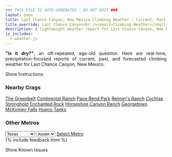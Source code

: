 ```yaml
---
### THIS FILE IS AUTO-GENERATED - DO NOT EDIT ###
layout: page
title: Last Chance Canyon, New Mexico Climbing Weather - Current, Past, and Forecasted Report
title_override: Last Chance Canyon<br /><small>Climbing Weather</small>
description: A lightweight weather report for Last Chance Canyon, New Mexico. Optimized for slow internet connections.
js_includes:
  - weather.js
---
```


<section class="measure center lh-copy f5-ns f6 ph2 mv4" style="text-align: justify;">
<strong>"Is it dry?"</strong>, an oft-repeated, age-old question. Here are real-time,
precipitation-focused reports of current, past, and forecasted climbing weather for Last Chance Canyon, New Mexico.
</section>

<p id="settings-toggle" class="mw5 b center tc hover-light-red black-70 pointer">Show Instructions</p>
<section id="settings" class="overflow-hidden" style="display:none;">
    <div class="mv2 ph2 center">
        <div class="fn f6 tc pv2">
            <p class="measure lh-copy center"><strong>Show/hide hourly forecasts</strong> by clicking the desired day.</p>
            <hr class="mw5 p0 mv2 o-60 b0 bt b--light-red light-red bg-light-red">
            <p class="measure lh-copy center"><strong>Current and Past conditions</strong> are measured by the nearest weather station. <strong>Forecast conditions</strong> are calculated and polled separately.</p>
            <hr class="mw5 p0 mv2 o-60 b0 bt b--light-red light-red bg-light-red">
            <p class="measure lh-copy center"><strong>Having issues?</strong> Try <a id="clear-cache" class="no-underline relative fancy-link light-red hover-light-red" href="#">clearing the local cache</a>.</p>
            <hr class="mw5 p0 mv2 o-60 b0 bt b--light-red light-red bg-light-red">
            <p class="measure lh-copy center">Weather data sourced from <a class="no-underline fancy-link relative light-red" target="_blank" href="https://www.weather.gov/documentation/services-web-api">weather.gov</a>.</p>
        </div>
    </div>
</section>
<section id="weather" data-crag="last-chance-canyon-new-mexico" class="mv4-ns mv3 ph2 center"></section>
<section id="nearby" class="tc lh-copy">
  <h3>Nearby Crags</h3>
<a class="nowrap no-underline fancy-link relative light-red mh3" href="/crags/the-greenbelt-texas-weather.html">The Greenbelt</a>
<a class="nowrap no-underline fancy-link relative light-red mh3" href="/crags/continental-ranch-texas-weather.html">Continental Ranch</a>
<a class="nowrap no-underline fancy-link relative light-red mh3" href="/crags/pace-bend-park-texas-weather.html">Pace Bend Park</a>
<a class="nowrap no-underline fancy-link relative light-red mh3" href="/crags/reimers-ranch-texas-weather.html">Reimer's Ranch</a>
<a class="nowrap no-underline fancy-link relative light-red mh3" href="/crags/cochise-stronghold-arizona-weather.html">Cochise Stronghold</a>
<a class="nowrap no-underline fancy-link relative light-red mh3" href="/crags/enchanted-rock-texas-weather.html">Enchanted Rock</a>
<a class="nowrap no-underline fancy-link relative light-red mh3" href="/crags/horseshoe-canyon-ranch-arkansas-weather.html">Horseshoe Canyon Ranch</a>
<a class="nowrap no-underline fancy-link relative light-red mh3" href="/crags/georgetown-texas-weather.html">Georgetown</a>
<a class="nowrap no-underline fancy-link relative light-red mh3" href="/crags/mckinney-falls-texas-weather.html">McKinney Falls</a>
<a class="nowrap no-underline fancy-link relative light-red mh3" href="/crags/hueco-tanks-texas-weather.html">Hueco Tanks</a>
</section>
<section id="nearby" class="tc lh-copy">
  <h3>Other Metros</h3>
  <select class="ma1 bg-near-white pa2" id="stateSel">
    <option value="Texas" selected>Texas</option>
    <option value="Washington">Washington</option>
    <option value="Colorado">Colorado</option>
    <option value="Tennessee">Tennessee</option>
    <option value="Utah">Utah</option>
    <option value="California">California</option>
  </select>
  <select class="ma1 bg-near-white pa2" id="citySel">
    <option value="Austin" selected>Austin</option>
  </select>
  <a id="selectMetro" class="f6 link dim ph3 pv2 ma1 dib white bg-light-red" href="/crags/austin-texas-weather.html">Select Metro</a>
  <script>
    var states = [];
    states["Texas"] = "Austin"
    states["Washington"] = "Seattle"
    states["Colorado"] = "Denver"
    states["Tennessee"] = "Nashville"
    states["Utah"] = "Salt Lake City"
    states["California"] = "San Francisco|Los Angeles"
  </script>
</section>
{% include feedback.html %}
<p id="issues-toggle" class="mw5 b center tc hover-light-red black-70 pointer">Show Known Issues</p>
<section id="issues" class="overflow-hidden tc f6">
</section>

<script>
  var weekly_MAF_16_149 = {"updated":"2021-09-15T07:26:11+00:00","units":"us","forecastGenerator":"BaselineForecastGenerator","generatedAt":"2021-09-15T08:43:02+00:00","updateTime":"2021-09-15T07:26:11+00:00","validTimes":"2021-09-15T01:00:00+00:00/P8DT6H","elevation":{"value":1432.8648,"unitCode":"unit:m"},"periods":[{"number":1,"name":"Overnight","startTime":"2021-09-15T02:00:00-06:00","endTime":"2021-09-15T06:00:00-06:00","isDaytime":false,"temperature":65,"temperatureUnit":"F","temperatureTrend":null,"windSpeed":"7 mph","windDirection":"ESE","icon":"https://api.weather.gov/icons/land/night/few?size=medium","shortForecast":"Mostly Clear","detailedForecast":"Mostly clear, with a low around 65. East southeast wind around 7 mph."},{"number":2,"name":"Wednesday","startTime":"2021-09-15T06:00:00-06:00","endTime":"2021-09-15T18:00:00-06:00","isDaytime":true,"temperature":88,"temperatureUnit":"F","temperatureTrend":null,"windSpeed":"10 mph","windDirection":"E","icon":"https://api.weather.gov/icons/land/day/few/tsra_hi,20?size=medium","shortForecast":"Sunny then Slight Chance Showers And Thunderstorms","detailedForecast":"A slight chance of showers and thunderstorms after noon. Sunny, with a high near 88. East wind around 10 mph. Chance of precipitation is 20%. New rainfall amounts less than a tenth of an inch possible."},{"number":3,"name":"Wednesday Night","startTime":"2021-09-15T18:00:00-06:00","endTime":"2021-09-16T06:00:00-06:00","isDaytime":false,"temperature":64,"temperatureUnit":"F","temperatureTrend":null,"windSpeed":"7 to 12 mph","windDirection":"ESE","icon":"https://api.weather.gov/icons/land/night/tsra_hi,20/sct?size=medium","shortForecast":"Slight Chance Showers And Thunderstorms then Partly Cloudy","detailedForecast":"A slight chance of showers and thunderstorms before midnight. Partly cloudy, with a low around 64. East southeast wind 7 to 12 mph. Chance of precipitation is 20%. New rainfall amounts less than a tenth of an inch possible."},{"number":4,"name":"Thursday","startTime":"2021-09-16T06:00:00-06:00","endTime":"2021-09-16T18:00:00-06:00","isDaytime":true,"temperature":89,"temperatureUnit":"F","temperatureTrend":null,"windSpeed":"5 to 8 mph","windDirection":"S","icon":"https://api.weather.gov/icons/land/day/sct/tsra_hi,20?size=medium","shortForecast":"Mostly Sunny then Isolated Showers And Thunderstorms","detailedForecast":"Isolated showers and thunderstorms after noon. Mostly sunny, with a high near 89. South wind 5 to 8 mph. Chance of precipitation is 20%."},{"number":5,"name":"Thursday Night","startTime":"2021-09-16T18:00:00-06:00","endTime":"2021-09-17T06:00:00-06:00","isDaytime":false,"temperature":63,"temperatureUnit":"F","temperatureTrend":null,"windSpeed":"6 to 9 mph","windDirection":"ESE","icon":"https://api.weather.gov/icons/land/night/sct?size=medium","shortForecast":"Partly Cloudy","detailedForecast":"Partly cloudy, with a low around 63. East southeast wind 6 to 9 mph."},{"number":6,"name":"Friday","startTime":"2021-09-17T06:00:00-06:00","endTime":"2021-09-17T18:00:00-06:00","isDaytime":true,"temperature":91,"temperatureUnit":"F","temperatureTrend":null,"windSpeed":"6 to 12 mph","windDirection":"W","icon":"https://api.weather.gov/icons/land/day/skc?size=medium","shortForecast":"Sunny","detailedForecast":"Sunny, with a high near 91. West wind 6 to 12 mph."},{"number":7,"name":"Friday Night","startTime":"2021-09-17T18:00:00-06:00","endTime":"2021-09-18T06:00:00-06:00","isDaytime":false,"temperature":66,"temperatureUnit":"F","temperatureTrend":null,"windSpeed":"5 to 8 mph","windDirection":"SSE","icon":"https://api.weather.gov/icons/land/night/skc?size=medium","shortForecast":"Clear","detailedForecast":"Clear, with a low around 66. South southeast wind 5 to 8 mph."},{"number":8,"name":"Saturday","startTime":"2021-09-18T06:00:00-06:00","endTime":"2021-09-18T18:00:00-06:00","isDaytime":true,"temperature":92,"temperatureUnit":"F","temperatureTrend":null,"windSpeed":"3 to 9 mph","windDirection":"NE","icon":"https://api.weather.gov/icons/land/day/skc?size=medium","shortForecast":"Sunny","detailedForecast":"Sunny, with a high near 92. Northeast wind 3 to 9 mph."},{"number":9,"name":"Saturday Night","startTime":"2021-09-18T18:00:00-06:00","endTime":"2021-09-19T06:00:00-06:00","isDaytime":false,"temperature":65,"temperatureUnit":"F","temperatureTrend":null,"windSpeed":"6 to 10 mph","windDirection":"SE","icon":"https://api.weather.gov/icons/land/night/skc?size=medium","shortForecast":"Clear","detailedForecast":"Clear, with a low around 65. Southeast wind 6 to 10 mph."},{"number":10,"name":"Sunday","startTime":"2021-09-19T06:00:00-06:00","endTime":"2021-09-19T18:00:00-06:00","isDaytime":true,"temperature":89,"temperatureUnit":"F","temperatureTrend":null,"windSpeed":"5 to 8 mph","windDirection":"S","icon":"https://api.weather.gov/icons/land/day/skc?size=medium","shortForecast":"Sunny","detailedForecast":"Sunny, with a high near 89."},{"number":11,"name":"Sunday Night","startTime":"2021-09-19T18:00:00-06:00","endTime":"2021-09-20T06:00:00-06:00","isDaytime":false,"temperature":64,"temperatureUnit":"F","temperatureTrend":null,"windSpeed":"8 mph","windDirection":"SSE","icon":"https://api.weather.gov/icons/land/night/skc?size=medium","shortForecast":"Clear","detailedForecast":"Clear, with a low around 64."},{"number":12,"name":"Monday","startTime":"2021-09-20T06:00:00-06:00","endTime":"2021-09-20T18:00:00-06:00","isDaytime":true,"temperature":90,"temperatureUnit":"F","temperatureTrend":null,"windSpeed":"8 mph","windDirection":"SSW","icon":"https://api.weather.gov/icons/land/day/skc?size=medium","shortForecast":"Sunny","detailedForecast":"Sunny, with a high near 90."},{"number":13,"name":"Monday Night","startTime":"2021-09-20T18:00:00-06:00","endTime":"2021-09-21T06:00:00-06:00","isDaytime":false,"temperature":65,"temperatureUnit":"F","temperatureTrend":null,"windSpeed":"8 mph","windDirection":"S","icon":"https://api.weather.gov/icons/land/night/few?size=medium","shortForecast":"Mostly Clear","detailedForecast":"Mostly clear, with a low around 65."},{"number":14,"name":"Tuesday","startTime":"2021-09-21T06:00:00-06:00","endTime":"2021-09-21T18:00:00-06:00","isDaytime":true,"temperature":88,"temperatureUnit":"F","temperatureTrend":null,"windSpeed":"6 to 10 mph","windDirection":"WSW","icon":"https://api.weather.gov/icons/land/day/few?size=medium","shortForecast":"Sunny","detailedForecast":"Sunny, with a high near 88."}]}
  var hourly_MAF_16_149 = {"@context":["https://geojson.org/geojson-ld/geojson-context.jsonld",{"@version":"1.1","wx":"https://api.weather.gov/ontology#","geo":"http://www.opengis.net/ont/geosparql#","unit":"http://codes.wmo.int/common/unit/","@vocab":"https://api.weather.gov/ontology#"}],"type":"Feature","geometry":{"type":"Polygon","coordinates":[[[-104.959325,32.2429823],[-104.9573598,32.2203925],[-104.93070320000001,32.222049600000005],[-104.93266310000001,32.244639600000006],[-104.959325,32.2429823]]]},"properties":{"updated":"2021-09-15T07:26:11+00:00","units":"us","forecastGenerator":"HourlyForecastGenerator","generatedAt":"2021-09-15T08:43:04+00:00","updateTime":"2021-09-15T07:26:11+00:00","validTimes":"2021-09-15T01:00:00+00:00/P8DT6H","elevation":{"value":1432.8648,"unitCode":"unit:m"},"periods":[{"number":1,"name":"","startTime":"2021-09-15T02:00:00-06:00","endTime":"2021-09-15T03:00:00-06:00","isDaytime":false,"temperature":70,"temperatureUnit":"F","temperatureTrend":null,"windSpeed":"7 mph","windDirection":"SE","icon":"https://api.weather.gov/icons/land/night/few?size=small","shortForecast":"Mostly Clear","detailedForecast":""},{"number":2,"name":"","startTime":"2021-09-15T03:00:00-06:00","endTime":"2021-09-15T04:00:00-06:00","isDaytime":false,"temperature":69,"temperatureUnit":"F","temperatureTrend":null,"windSpeed":"6 mph","windDirection":"SE","icon":"https://api.weather.gov/icons/land/night/few?size=small","shortForecast":"Mostly Clear","detailedForecast":""},{"number":3,"name":"","startTime":"2021-09-15T04:00:00-06:00","endTime":"2021-09-15T05:00:00-06:00","isDaytime":false,"temperature":68,"temperatureUnit":"F","temperatureTrend":null,"windSpeed":"6 mph","windDirection":"ESE","icon":"https://api.weather.gov/icons/land/night/few?size=small","shortForecast":"Mostly Clear","detailedForecast":""},{"number":4,"name":"","startTime":"2021-09-15T05:00:00-06:00","endTime":"2021-09-15T06:00:00-06:00","isDaytime":false,"temperature":68,"temperatureUnit":"F","temperatureTrend":null,"windSpeed":"7 mph","windDirection":"E","icon":"https://api.weather.gov/icons/land/night/few?size=small","shortForecast":"Mostly Clear","detailedForecast":""},{"number":5,"name":"","startTime":"2021-09-15T06:00:00-06:00","endTime":"2021-09-15T07:00:00-06:00","isDaytime":true,"temperature":67,"temperatureUnit":"F","temperatureTrend":null,"windSpeed":"8 mph","windDirection":"ENE","icon":"https://api.weather.gov/icons/land/day/few?size=small","shortForecast":"Sunny","detailedForecast":""},{"number":6,"name":"","startTime":"2021-09-15T07:00:00-06:00","endTime":"2021-09-15T08:00:00-06:00","isDaytime":true,"temperature":65,"temperatureUnit":"F","temperatureTrend":null,"windSpeed":"9 mph","windDirection":"ENE","icon":"https://api.weather.gov/icons/land/day/few?size=small","shortForecast":"Sunny","detailedForecast":""},{"number":7,"name":"","startTime":"2021-09-15T08:00:00-06:00","endTime":"2021-09-15T09:00:00-06:00","isDaytime":true,"temperature":69,"temperatureUnit":"F","temperatureTrend":null,"windSpeed":"9 mph","windDirection":"ENE","icon":"https://api.weather.gov/icons/land/day/few?size=small","shortForecast":"Sunny","detailedForecast":""},{"number":8,"name":"","startTime":"2021-09-15T09:00:00-06:00","endTime":"2021-09-15T10:00:00-06:00","isDaytime":true,"temperature":74,"temperatureUnit":"F","temperatureTrend":null,"windSpeed":"10 mph","windDirection":"ENE","icon":"https://api.weather.gov/icons/land/day/few?size=small","shortForecast":"Sunny","detailedForecast":""},{"number":9,"name":"","startTime":"2021-09-15T10:00:00-06:00","endTime":"2021-09-15T11:00:00-06:00","isDaytime":true,"temperature":79,"temperatureUnit":"F","temperatureTrend":null,"windSpeed":"8 mph","windDirection":"ENE","icon":"https://api.weather.gov/icons/land/day/few?size=small","shortForecast":"Sunny","detailedForecast":""},{"number":10,"name":"","startTime":"2021-09-15T11:00:00-06:00","endTime":"2021-09-15T12:00:00-06:00","isDaytime":true,"temperature":83,"temperatureUnit":"F","temperatureTrend":null,"windSpeed":"8 mph","windDirection":"E","icon":"https://api.weather.gov/icons/land/day/few?size=small","shortForecast":"Sunny","detailedForecast":""},{"number":11,"name":"","startTime":"2021-09-15T12:00:00-06:00","endTime":"2021-09-15T13:00:00-06:00","isDaytime":true,"temperature":86,"temperatureUnit":"F","temperatureTrend":null,"windSpeed":"8 mph","windDirection":"SE","icon":"https://api.weather.gov/icons/land/day/tsra_hi,20?size=small","shortForecast":"Slight Chance Showers And Thunderstorms","detailedForecast":""},{"number":12,"name":"","startTime":"2021-09-15T13:00:00-06:00","endTime":"2021-09-15T14:00:00-06:00","isDaytime":true,"temperature":88,"temperatureUnit":"F","temperatureTrend":null,"windSpeed":"9 mph","windDirection":"SE","icon":"https://api.weather.gov/icons/land/day/tsra_hi,20?size=small","shortForecast":"Slight Chance Showers And Thunderstorms","detailedForecast":""},{"number":13,"name":"","startTime":"2021-09-15T14:00:00-06:00","endTime":"2021-09-15T15:00:00-06:00","isDaytime":true,"temperature":88,"temperatureUnit":"F","temperatureTrend":null,"windSpeed":"8 mph","windDirection":"ESE","icon":"https://api.weather.gov/icons/land/day/tsra_hi,20?size=small","shortForecast":"Slight Chance Showers And Thunderstorms","detailedForecast":""},{"number":14,"name":"","startTime":"2021-09-15T15:00:00-06:00","endTime":"2021-09-15T16:00:00-06:00","isDaytime":true,"temperature":88,"temperatureUnit":"F","temperatureTrend":null,"windSpeed":"8 mph","windDirection":"ESE","icon":"https://api.weather.gov/icons/land/day/tsra_hi,20?size=small","shortForecast":"Slight Chance Showers And Thunderstorms","detailedForecast":""},{"number":15,"name":"","startTime":"2021-09-15T16:00:00-06:00","endTime":"2021-09-15T17:00:00-06:00","isDaytime":true,"temperature":88,"temperatureUnit":"F","temperatureTrend":null,"windSpeed":"9 mph","windDirection":"E","icon":"https://api.weather.gov/icons/land/day/tsra_hi?size=small","shortForecast":"Slight Chance Showers And Thunderstorms","detailedForecast":""},{"number":16,"name":"","startTime":"2021-09-15T17:00:00-06:00","endTime":"2021-09-15T18:00:00-06:00","isDaytime":true,"temperature":86,"temperatureUnit":"F","temperatureTrend":null,"windSpeed":"9 mph","windDirection":"E","icon":"https://api.weather.gov/icons/land/day/tsra_hi?size=small","shortForecast":"Slight Chance Showers And Thunderstorms","detailedForecast":""},{"number":17,"name":"","startTime":"2021-09-15T18:00:00-06:00","endTime":"2021-09-15T19:00:00-06:00","isDaytime":false,"temperature":84,"temperatureUnit":"F","temperatureTrend":null,"windSpeed":"12 mph","windDirection":"E","icon":"https://api.weather.gov/icons/land/night/tsra_hi?size=small","shortForecast":"Slight Chance Showers And Thunderstorms","detailedForecast":""},{"number":18,"name":"","startTime":"2021-09-15T19:00:00-06:00","endTime":"2021-09-15T20:00:00-06:00","isDaytime":false,"temperature":80,"temperatureUnit":"F","temperatureTrend":null,"windSpeed":"10 mph","windDirection":"ENE","icon":"https://api.weather.gov/icons/land/night/tsra_hi?size=small","shortForecast":"Slight Chance Showers And Thunderstorms","detailedForecast":""},{"number":19,"name":"","startTime":"2021-09-15T20:00:00-06:00","endTime":"2021-09-15T21:00:00-06:00","isDaytime":false,"temperature":73,"temperatureUnit":"F","temperatureTrend":null,"windSpeed":"10 mph","windDirection":"E","icon":"https://api.weather.gov/icons/land/night/tsra_hi?size=small","shortForecast":"Slight Chance Showers And Thunderstorms","detailedForecast":""},{"number":20,"name":"","startTime":"2021-09-15T21:00:00-06:00","endTime":"2021-09-15T22:00:00-06:00","isDaytime":false,"temperature":72,"temperatureUnit":"F","temperatureTrend":null,"windSpeed":"10 mph","windDirection":"ESE","icon":"https://api.weather.gov/icons/land/night/tsra_hi?size=small","shortForecast":"Slight Chance Showers And Thunderstorms","detailedForecast":""},{"number":21,"name":"","startTime":"2021-09-15T22:00:00-06:00","endTime":"2021-09-15T23:00:00-06:00","isDaytime":false,"temperature":72,"temperatureUnit":"F","temperatureTrend":null,"windSpeed":"10 mph","windDirection":"ESE","icon":"https://api.weather.gov/icons/land/night/tsra_hi?size=small","shortForecast":"Slight Chance Showers And Thunderstorms","detailedForecast":""},{"number":22,"name":"","startTime":"2021-09-15T23:00:00-06:00","endTime":"2021-09-16T00:00:00-06:00","isDaytime":false,"temperature":71,"temperatureUnit":"F","temperatureTrend":null,"windSpeed":"12 mph","windDirection":"ESE","icon":"https://api.weather.gov/icons/land/night/tsra_hi?size=small","shortForecast":"Slight Chance Showers And Thunderstorms","detailedForecast":""},{"number":23,"name":"","startTime":"2021-09-16T00:00:00-06:00","endTime":"2021-09-16T01:00:00-06:00","isDaytime":false,"temperature":70,"temperatureUnit":"F","temperatureTrend":null,"windSpeed":"12 mph","windDirection":"E","icon":"https://api.weather.gov/icons/land/night/few?size=small","shortForecast":"Mostly Clear","detailedForecast":""},{"number":24,"name":"","startTime":"2021-09-16T01:00:00-06:00","endTime":"2021-09-16T02:00:00-06:00","isDaytime":false,"temperature":68,"temperatureUnit":"F","temperatureTrend":null,"windSpeed":"9 mph","windDirection":"ESE","icon":"https://api.weather.gov/icons/land/night/sct?size=small","shortForecast":"Partly Cloudy","detailedForecast":""},{"number":25,"name":"","startTime":"2021-09-16T02:00:00-06:00","endTime":"2021-09-16T03:00:00-06:00","isDaytime":false,"temperature":67,"temperatureUnit":"F","temperatureTrend":null,"windSpeed":"9 mph","windDirection":"ESE","icon":"https://api.weather.gov/icons/land/night/few?size=small","shortForecast":"Mostly Clear","detailedForecast":""},{"number":26,"name":"","startTime":"2021-09-16T03:00:00-06:00","endTime":"2021-09-16T04:00:00-06:00","isDaytime":false,"temperature":67,"temperatureUnit":"F","temperatureTrend":null,"windSpeed":"7 mph","windDirection":"SE","icon":"https://api.weather.gov/icons/land/night/few?size=small","shortForecast":"Mostly Clear","detailedForecast":""},{"number":27,"name":"","startTime":"2021-09-16T04:00:00-06:00","endTime":"2021-09-16T05:00:00-06:00","isDaytime":false,"temperature":66,"temperatureUnit":"F","temperatureTrend":null,"windSpeed":"7 mph","windDirection":"ESE","icon":"https://api.weather.gov/icons/land/night/few?size=small","shortForecast":"Mostly Clear","detailedForecast":""},{"number":28,"name":"","startTime":"2021-09-16T05:00:00-06:00","endTime":"2021-09-16T06:00:00-06:00","isDaytime":false,"temperature":65,"temperatureUnit":"F","temperatureTrend":null,"windSpeed":"7 mph","windDirection":"SE","icon":"https://api.weather.gov/icons/land/night/few?size=small","shortForecast":"Mostly Clear","detailedForecast":""},{"number":29,"name":"","startTime":"2021-09-16T06:00:00-06:00","endTime":"2021-09-16T07:00:00-06:00","isDaytime":true,"temperature":65,"temperatureUnit":"F","temperatureTrend":null,"windSpeed":"5 mph","windDirection":"SE","icon":"https://api.weather.gov/icons/land/day/few?size=small","shortForecast":"Sunny","detailedForecast":""},{"number":30,"name":"","startTime":"2021-09-16T07:00:00-06:00","endTime":"2021-09-16T08:00:00-06:00","isDaytime":true,"temperature":64,"temperatureUnit":"F","temperatureTrend":null,"windSpeed":"6 mph","windDirection":"ESE","icon":"https://api.weather.gov/icons/land/day/few?size=small","shortForecast":"Sunny","detailedForecast":""},{"number":31,"name":"","startTime":"2021-09-16T08:00:00-06:00","endTime":"2021-09-16T09:00:00-06:00","isDaytime":true,"temperature":69,"temperatureUnit":"F","temperatureTrend":null,"windSpeed":"6 mph","windDirection":"SE","icon":"https://api.weather.gov/icons/land/day/few?size=small","shortForecast":"Sunny","detailedForecast":""},{"number":32,"name":"","startTime":"2021-09-16T09:00:00-06:00","endTime":"2021-09-16T10:00:00-06:00","isDaytime":true,"temperature":74,"temperatureUnit":"F","temperatureTrend":null,"windSpeed":"6 mph","windDirection":"S","icon":"https://api.weather.gov/icons/land/day/few?size=small","shortForecast":"Sunny","detailedForecast":""},{"number":33,"name":"","startTime":"2021-09-16T10:00:00-06:00","endTime":"2021-09-16T11:00:00-06:00","isDaytime":true,"temperature":79,"temperatureUnit":"F","temperatureTrend":null,"windSpeed":"6 mph","windDirection":"SW","icon":"https://api.weather.gov/icons/land/day/few?size=small","shortForecast":"Sunny","detailedForecast":""},{"number":34,"name":"","startTime":"2021-09-16T11:00:00-06:00","endTime":"2021-09-16T12:00:00-06:00","isDaytime":true,"temperature":82,"temperatureUnit":"F","temperatureTrend":null,"windSpeed":"7 mph","windDirection":"SW","icon":"https://api.weather.gov/icons/land/day/few?size=small","shortForecast":"Sunny","detailedForecast":""},{"number":35,"name":"","startTime":"2021-09-16T12:00:00-06:00","endTime":"2021-09-16T13:00:00-06:00","isDaytime":true,"temperature":85,"temperatureUnit":"F","temperatureTrend":null,"windSpeed":"8 mph","windDirection":"SW","icon":"https://api.weather.gov/icons/land/day/tsra_hi?size=small","shortForecast":"Isolated Showers And Thunderstorms","detailedForecast":""},{"number":36,"name":"","startTime":"2021-09-16T13:00:00-06:00","endTime":"2021-09-16T14:00:00-06:00","isDaytime":true,"temperature":87,"temperatureUnit":"F","temperatureTrend":null,"windSpeed":"8 mph","windDirection":"SW","icon":"https://api.weather.gov/icons/land/day/tsra_hi?size=small","shortForecast":"Isolated Showers And Thunderstorms","detailedForecast":""},{"number":37,"name":"","startTime":"2021-09-16T14:00:00-06:00","endTime":"2021-09-16T15:00:00-06:00","isDaytime":true,"temperature":89,"temperatureUnit":"F","temperatureTrend":null,"windSpeed":"8 mph","windDirection":"SW","icon":"https://api.weather.gov/icons/land/day/tsra_hi?size=small","shortForecast":"Isolated Showers And Thunderstorms","detailedForecast":""},{"number":38,"name":"","startTime":"2021-09-16T15:00:00-06:00","endTime":"2021-09-16T16:00:00-06:00","isDaytime":true,"temperature":89,"temperatureUnit":"F","temperatureTrend":null,"windSpeed":"7 mph","windDirection":"SW","icon":"https://api.weather.gov/icons/land/day/tsra_hi?size=small","shortForecast":"Isolated Showers And Thunderstorms","detailedForecast":""},{"number":39,"name":"","startTime":"2021-09-16T16:00:00-06:00","endTime":"2021-09-16T17:00:00-06:00","isDaytime":true,"temperature":88,"temperatureUnit":"F","temperatureTrend":null,"windSpeed":"6 mph","windDirection":"SW","icon":"https://api.weather.gov/icons/land/day/tsra_hi?size=small","shortForecast":"Isolated Showers And Thunderstorms","detailedForecast":""},{"number":40,"name":"","startTime":"2021-09-16T17:00:00-06:00","endTime":"2021-09-16T18:00:00-06:00","isDaytime":true,"temperature":86,"temperatureUnit":"F","temperatureTrend":null,"windSpeed":"6 mph","windDirection":"SW","icon":"https://api.weather.gov/icons/land/day/tsra_hi?size=small","shortForecast":"Isolated Showers And Thunderstorms","detailedForecast":""},{"number":41,"name":"","startTime":"2021-09-16T18:00:00-06:00","endTime":"2021-09-16T19:00:00-06:00","isDaytime":false,"temperature":83,"temperatureUnit":"F","temperatureTrend":null,"windSpeed":"9 mph","windDirection":"ENE","icon":"https://api.weather.gov/icons/land/night/sct?size=small","shortForecast":"Partly Cloudy","detailedForecast":""},{"number":42,"name":"","startTime":"2021-09-16T19:00:00-06:00","endTime":"2021-09-16T20:00:00-06:00","isDaytime":false,"temperature":80,"temperatureUnit":"F","temperatureTrend":null,"windSpeed":"9 mph","windDirection":"ENE","icon":"https://api.weather.gov/icons/land/night/sct?size=small","shortForecast":"Partly Cloudy","detailedForecast":""},{"number":43,"name":"","startTime":"2021-09-16T20:00:00-06:00","endTime":"2021-09-16T21:00:00-06:00","isDaytime":false,"temperature":76,"temperatureUnit":"F","temperatureTrend":null,"windSpeed":"8 mph","windDirection":"E","icon":"https://api.weather.gov/icons/land/night/sct?size=small","shortForecast":"Partly Cloudy","detailedForecast":""},{"number":44,"name":"","startTime":"2021-09-16T21:00:00-06:00","endTime":"2021-09-16T22:00:00-06:00","isDaytime":false,"temperature":72,"temperatureUnit":"F","temperatureTrend":null,"windSpeed":"7 mph","windDirection":"E","icon":"https://api.weather.gov/icons/land/night/sct?size=small","shortForecast":"Partly Cloudy","detailedForecast":""},{"number":45,"name":"","startTime":"2021-09-16T22:00:00-06:00","endTime":"2021-09-16T23:00:00-06:00","isDaytime":false,"temperature":71,"temperatureUnit":"F","temperatureTrend":null,"windSpeed":"6 mph","windDirection":"E","icon":"https://api.weather.gov/icons/land/night/sct?size=small","shortForecast":"Partly Cloudy","detailedForecast":""},{"number":46,"name":"","startTime":"2021-09-16T23:00:00-06:00","endTime":"2021-09-17T00:00:00-06:00","isDaytime":false,"temperature":70,"temperatureUnit":"F","temperatureTrend":null,"windSpeed":"7 mph","windDirection":"E","icon":"https://api.weather.gov/icons/land/night/sct?size=small","shortForecast":"Partly Cloudy","detailedForecast":""},{"number":47,"name":"","startTime":"2021-09-17T00:00:00-06:00","endTime":"2021-09-17T01:00:00-06:00","isDaytime":false,"temperature":69,"temperatureUnit":"F","temperatureTrend":null,"windSpeed":"7 mph","windDirection":"E","icon":"https://api.weather.gov/icons/land/night/few?size=small","shortForecast":"Mostly Clear","detailedForecast":""},{"number":48,"name":"","startTime":"2021-09-17T01:00:00-06:00","endTime":"2021-09-17T02:00:00-06:00","isDaytime":false,"temperature":68,"temperatureUnit":"F","temperatureTrend":null,"windSpeed":"6 mph","windDirection":"ESE","icon":"https://api.weather.gov/icons/land/night/few?size=small","shortForecast":"Mostly Clear","detailedForecast":""},{"number":49,"name":"","startTime":"2021-09-17T02:00:00-06:00","endTime":"2021-09-17T03:00:00-06:00","isDaytime":false,"temperature":67,"temperatureUnit":"F","temperatureTrend":null,"windSpeed":"8 mph","windDirection":"SW","icon":"https://api.weather.gov/icons/land/night/few?size=small","shortForecast":"Mostly Clear","detailedForecast":""},{"number":50,"name":"","startTime":"2021-09-17T03:00:00-06:00","endTime":"2021-09-17T04:00:00-06:00","isDaytime":false,"temperature":66,"temperatureUnit":"F","temperatureTrend":null,"windSpeed":"9 mph","windDirection":"W","icon":"https://api.weather.gov/icons/land/night/few?size=small","shortForecast":"Mostly Clear","detailedForecast":""},{"number":51,"name":"","startTime":"2021-09-17T04:00:00-06:00","endTime":"2021-09-17T05:00:00-06:00","isDaytime":false,"temperature":64,"temperatureUnit":"F","temperatureTrend":null,"windSpeed":"8 mph","windDirection":"W","icon":"https://api.weather.gov/icons/land/night/few?size=small","shortForecast":"Mostly Clear","detailedForecast":""},{"number":52,"name":"","startTime":"2021-09-17T05:00:00-06:00","endTime":"2021-09-17T06:00:00-06:00","isDaytime":false,"temperature":63,"temperatureUnit":"F","temperatureTrend":null,"windSpeed":"7 mph","windDirection":"WSW","icon":"https://api.weather.gov/icons/land/night/few?size=small","shortForecast":"Mostly Clear","detailedForecast":""},{"number":53,"name":"","startTime":"2021-09-17T06:00:00-06:00","endTime":"2021-09-17T07:00:00-06:00","isDaytime":true,"temperature":64,"temperatureUnit":"F","temperatureTrend":null,"windSpeed":"9 mph","windDirection":"SW","icon":"https://api.weather.gov/icons/land/day/skc?size=small","shortForecast":"Sunny","detailedForecast":""},{"number":54,"name":"","startTime":"2021-09-17T07:00:00-06:00","endTime":"2021-09-17T08:00:00-06:00","isDaytime":true,"temperature":66,"temperatureUnit":"F","temperatureTrend":null,"windSpeed":"12 mph","windDirection":"SW","icon":"https://api.weather.gov/icons/land/day/skc?size=small","shortForecast":"Sunny","detailedForecast":""},{"number":55,"name":"","startTime":"2021-09-17T08:00:00-06:00","endTime":"2021-09-17T09:00:00-06:00","isDaytime":true,"temperature":70,"temperatureUnit":"F","temperatureTrend":null,"windSpeed":"12 mph","windDirection":"SW","icon":"https://api.weather.gov/icons/land/day/skc?size=small","shortForecast":"Sunny","detailedForecast":""},{"number":56,"name":"","startTime":"2021-09-17T09:00:00-06:00","endTime":"2021-09-17T10:00:00-06:00","isDaytime":true,"temperature":75,"temperatureUnit":"F","temperatureTrend":null,"windSpeed":"12 mph","windDirection":"WSW","icon":"https://api.weather.gov/icons/land/day/skc?size=small","shortForecast":"Sunny","detailedForecast":""},{"number":57,"name":"","startTime":"2021-09-17T10:00:00-06:00","endTime":"2021-09-17T11:00:00-06:00","isDaytime":true,"temperature":80,"temperatureUnit":"F","temperatureTrend":null,"windSpeed":"10 mph","windDirection":"WSW","icon":"https://api.weather.gov/icons/land/day/skc?size=small","shortForecast":"Sunny","detailedForecast":""},{"number":58,"name":"","startTime":"2021-09-17T11:00:00-06:00","endTime":"2021-09-17T12:00:00-06:00","isDaytime":true,"temperature":84,"temperatureUnit":"F","temperatureTrend":null,"windSpeed":"9 mph","windDirection":"WSW","icon":"https://api.weather.gov/icons/land/day/skc?size=small","shortForecast":"Sunny","detailedForecast":""},{"number":59,"name":"","startTime":"2021-09-17T12:00:00-06:00","endTime":"2021-09-17T13:00:00-06:00","isDaytime":true,"temperature":87,"temperatureUnit":"F","temperatureTrend":null,"windSpeed":"8 mph","windDirection":"W","icon":"https://api.weather.gov/icons/land/day/skc?size=small","shortForecast":"Sunny","detailedForecast":""},{"number":60,"name":"","startTime":"2021-09-17T13:00:00-06:00","endTime":"2021-09-17T14:00:00-06:00","isDaytime":true,"temperature":89,"temperatureUnit":"F","temperatureTrend":null,"windSpeed":"7 mph","windDirection":"W","icon":"https://api.weather.gov/icons/land/day/skc?size=small","shortForecast":"Sunny","detailedForecast":""},{"number":61,"name":"","startTime":"2021-09-17T14:00:00-06:00","endTime":"2021-09-17T15:00:00-06:00","isDaytime":true,"temperature":90,"temperatureUnit":"F","temperatureTrend":null,"windSpeed":"6 mph","windDirection":"W","icon":"https://api.weather.gov/icons/land/day/skc?size=small","shortForecast":"Sunny","detailedForecast":""},{"number":62,"name":"","startTime":"2021-09-17T15:00:00-06:00","endTime":"2021-09-17T16:00:00-06:00","isDaytime":true,"temperature":91,"temperatureUnit":"F","temperatureTrend":null,"windSpeed":"6 mph","windDirection":"NW","icon":"https://api.weather.gov/icons/land/day/skc?size=small","shortForecast":"Sunny","detailedForecast":""},{"number":63,"name":"","startTime":"2021-09-17T16:00:00-06:00","endTime":"2021-09-17T17:00:00-06:00","isDaytime":true,"temperature":91,"temperatureUnit":"F","temperatureTrend":null,"windSpeed":"6 mph","windDirection":"N","icon":"https://api.weather.gov/icons/land/day/skc?size=small","shortForecast":"Sunny","detailedForecast":""},{"number":64,"name":"","startTime":"2021-09-17T17:00:00-06:00","endTime":"2021-09-17T18:00:00-06:00","isDaytime":true,"temperature":90,"temperatureUnit":"F","temperatureTrend":null,"windSpeed":"6 mph","windDirection":"NE","icon":"https://api.weather.gov/icons/land/day/skc?size=small","shortForecast":"Sunny","detailedForecast":""},{"number":65,"name":"","startTime":"2021-09-17T18:00:00-06:00","endTime":"2021-09-17T19:00:00-06:00","isDaytime":false,"temperature":88,"temperatureUnit":"F","temperatureTrend":null,"windSpeed":"7 mph","windDirection":"ENE","icon":"https://api.weather.gov/icons/land/night/few?size=small","shortForecast":"Mostly Clear","detailedForecast":""},{"number":66,"name":"","startTime":"2021-09-17T19:00:00-06:00","endTime":"2021-09-17T20:00:00-06:00","isDaytime":false,"temperature":84,"temperatureUnit":"F","temperatureTrend":null,"windSpeed":"8 mph","windDirection":"E","icon":"https://api.weather.gov/icons/land/night/few?size=small","shortForecast":"Mostly Clear","detailedForecast":""},{"number":67,"name":"","startTime":"2021-09-17T20:00:00-06:00","endTime":"2021-09-17T21:00:00-06:00","isDaytime":false,"temperature":80,"temperatureUnit":"F","temperatureTrend":null,"windSpeed":"6 mph","windDirection":"ESE","icon":"https://api.weather.gov/icons/land/night/few?size=small","shortForecast":"Mostly Clear","detailedForecast":""},{"number":68,"name":"","startTime":"2021-09-17T21:00:00-06:00","endTime":"2021-09-17T22:00:00-06:00","isDaytime":false,"temperature":77,"temperatureUnit":"F","temperatureTrend":null,"windSpeed":"7 mph","windDirection":"SE","icon":"https://api.weather.gov/icons/land/night/few?size=small","shortForecast":"Mostly Clear","detailedForecast":""},{"number":69,"name":"","startTime":"2021-09-17T22:00:00-06:00","endTime":"2021-09-17T23:00:00-06:00","isDaytime":false,"temperature":74,"temperatureUnit":"F","temperatureTrend":null,"windSpeed":"7 mph","windDirection":"SE","icon":"https://api.weather.gov/icons/land/night/few?size=small","shortForecast":"Mostly Clear","detailedForecast":""},{"number":70,"name":"","startTime":"2021-09-17T23:00:00-06:00","endTime":"2021-09-18T00:00:00-06:00","isDaytime":false,"temperature":73,"temperatureUnit":"F","temperatureTrend":null,"windSpeed":"7 mph","windDirection":"SSE","icon":"https://api.weather.gov/icons/land/night/few?size=small","shortForecast":"Mostly Clear","detailedForecast":""},{"number":71,"name":"","startTime":"2021-09-18T00:00:00-06:00","endTime":"2021-09-18T01:00:00-06:00","isDaytime":false,"temperature":72,"temperatureUnit":"F","temperatureTrend":null,"windSpeed":"6 mph","windDirection":"SSE","icon":"https://api.weather.gov/icons/land/night/skc?size=small","shortForecast":"Clear","detailedForecast":""},{"number":72,"name":"","startTime":"2021-09-18T01:00:00-06:00","endTime":"2021-09-18T02:00:00-06:00","isDaytime":false,"temperature":71,"temperatureUnit":"F","temperatureTrend":null,"windSpeed":"5 mph","windDirection":"SSE","icon":"https://api.weather.gov/icons/land/night/skc?size=small","shortForecast":"Clear","detailedForecast":""},{"number":73,"name":"","startTime":"2021-09-18T02:00:00-06:00","endTime":"2021-09-18T03:00:00-06:00","isDaytime":false,"temperature":70,"temperatureUnit":"F","temperatureTrend":null,"windSpeed":"5 mph","windDirection":"S","icon":"https://api.weather.gov/icons/land/night/skc?size=small","shortForecast":"Clear","detailedForecast":""},{"number":74,"name":"","startTime":"2021-09-18T03:00:00-06:00","endTime":"2021-09-18T04:00:00-06:00","isDaytime":false,"temperature":68,"temperatureUnit":"F","temperatureTrend":null,"windSpeed":"5 mph","windDirection":"SSW","icon":"https://api.weather.gov/icons/land/night/skc?size=small","shortForecast":"Clear","detailedForecast":""},{"number":75,"name":"","startTime":"2021-09-18T04:00:00-06:00","endTime":"2021-09-18T05:00:00-06:00","isDaytime":false,"temperature":67,"temperatureUnit":"F","temperatureTrend":null,"windSpeed":"5 mph","windDirection":"SW","icon":"https://api.weather.gov/icons/land/night/skc?size=small","shortForecast":"Clear","detailedForecast":""},{"number":76,"name":"","startTime":"2021-09-18T05:00:00-06:00","endTime":"2021-09-18T06:00:00-06:00","isDaytime":false,"temperature":66,"temperatureUnit":"F","temperatureTrend":null,"windSpeed":"6 mph","windDirection":"WSW","icon":"https://api.weather.gov/icons/land/night/skc?size=small","shortForecast":"Clear","detailedForecast":""},{"number":77,"name":"","startTime":"2021-09-18T06:00:00-06:00","endTime":"2021-09-18T07:00:00-06:00","isDaytime":true,"temperature":66,"temperatureUnit":"F","temperatureTrend":null,"windSpeed":"3 mph","windDirection":"NW","icon":"https://api.weather.gov/icons/land/day/skc?size=small","shortForecast":"Sunny","detailedForecast":""},{"number":78,"name":"","startTime":"2021-09-18T07:00:00-06:00","endTime":"2021-09-18T08:00:00-06:00","isDaytime":true,"temperature":69,"temperatureUnit":"F","temperatureTrend":null,"windSpeed":"3 mph","windDirection":"NW","icon":"https://api.weather.gov/icons/land/day/skc?size=small","shortForecast":"Sunny","detailedForecast":""},{"number":79,"name":"","startTime":"2021-09-18T08:00:00-06:00","endTime":"2021-09-18T09:00:00-06:00","isDaytime":true,"temperature":73,"temperatureUnit":"F","temperatureTrend":null,"windSpeed":"5 mph","windDirection":"N","icon":"https://api.weather.gov/icons/land/day/skc?size=small","shortForecast":"Sunny","detailedForecast":""},{"number":80,"name":"","startTime":"2021-09-18T09:00:00-06:00","endTime":"2021-09-18T10:00:00-06:00","isDaytime":true,"temperature":77,"temperatureUnit":"F","temperatureTrend":null,"windSpeed":"5 mph","windDirection":"N","icon":"https://api.weather.gov/icons/land/day/skc?size=small","shortForecast":"Sunny","detailedForecast":""},{"number":81,"name":"","startTime":"2021-09-18T10:00:00-06:00","endTime":"2021-09-18T11:00:00-06:00","isDaytime":true,"temperature":81,"temperatureUnit":"F","temperatureTrend":null,"windSpeed":"5 mph","windDirection":"NNE","icon":"https://api.weather.gov/icons/land/day/skc?size=small","shortForecast":"Sunny","detailedForecast":""},{"number":82,"name":"","startTime":"2021-09-18T11:00:00-06:00","endTime":"2021-09-18T12:00:00-06:00","isDaytime":true,"temperature":85,"temperatureUnit":"F","temperatureTrend":null,"windSpeed":"6 mph","windDirection":"E","icon":"https://api.weather.gov/icons/land/day/skc?size=small","shortForecast":"Sunny","detailedForecast":""},{"number":83,"name":"","startTime":"2021-09-18T12:00:00-06:00","endTime":"2021-09-18T13:00:00-06:00","isDaytime":true,"temperature":88,"temperatureUnit":"F","temperatureTrend":null,"windSpeed":"6 mph","windDirection":"ESE","icon":"https://api.weather.gov/icons/land/day/skc?size=small","shortForecast":"Sunny","detailedForecast":""},{"number":84,"name":"","startTime":"2021-09-18T13:00:00-06:00","endTime":"2021-09-18T14:00:00-06:00","isDaytime":true,"temperature":90,"temperatureUnit":"F","temperatureTrend":null,"windSpeed":"7 mph","windDirection":"ESE","icon":"https://api.weather.gov/icons/land/day/skc?size=small","shortForecast":"Sunny","detailedForecast":""},{"number":85,"name":"","startTime":"2021-09-18T14:00:00-06:00","endTime":"2021-09-18T15:00:00-06:00","isDaytime":true,"temperature":91,"temperatureUnit":"F","temperatureTrend":null,"windSpeed":"7 mph","windDirection":"SE","icon":"https://api.weather.gov/icons/land/day/skc?size=small","shortForecast":"Sunny","detailedForecast":""},{"number":86,"name":"","startTime":"2021-09-18T15:00:00-06:00","endTime":"2021-09-18T16:00:00-06:00","isDaytime":true,"temperature":92,"temperatureUnit":"F","temperatureTrend":null,"windSpeed":"8 mph","windDirection":"SE","icon":"https://api.weather.gov/icons/land/day/skc?size=small","shortForecast":"Sunny","detailedForecast":""},{"number":87,"name":"","startTime":"2021-09-18T16:00:00-06:00","endTime":"2021-09-18T17:00:00-06:00","isDaytime":true,"temperature":92,"temperatureUnit":"F","temperatureTrend":null,"windSpeed":"8 mph","windDirection":"SE","icon":"https://api.weather.gov/icons/land/day/skc?size=small","shortForecast":"Sunny","detailedForecast":""},{"number":88,"name":"","startTime":"2021-09-18T17:00:00-06:00","endTime":"2021-09-18T18:00:00-06:00","isDaytime":true,"temperature":91,"temperatureUnit":"F","temperatureTrend":null,"windSpeed":"9 mph","windDirection":"ESE","icon":"https://api.weather.gov/icons/land/day/skc?size=small","shortForecast":"Sunny","detailedForecast":""},{"number":89,"name":"","startTime":"2021-09-18T18:00:00-06:00","endTime":"2021-09-18T19:00:00-06:00","isDaytime":false,"temperature":89,"temperatureUnit":"F","temperatureTrend":null,"windSpeed":"9 mph","windDirection":"ESE","icon":"https://api.weather.gov/icons/land/night/skc?size=small","shortForecast":"Clear","detailedForecast":""},{"number":90,"name":"","startTime":"2021-09-18T19:00:00-06:00","endTime":"2021-09-18T20:00:00-06:00","isDaytime":false,"temperature":85,"temperatureUnit":"F","temperatureTrend":null,"windSpeed":"9 mph","windDirection":"ESE","icon":"https://api.weather.gov/icons/land/night/skc?size=small","shortForecast":"Clear","detailedForecast":""},{"number":91,"name":"","startTime":"2021-09-18T20:00:00-06:00","endTime":"2021-09-18T21:00:00-06:00","isDaytime":false,"temperature":81,"temperatureUnit":"F","temperatureTrend":null,"windSpeed":"10 mph","windDirection":"ESE","icon":"https://api.weather.gov/icons/land/night/skc?size=small","shortForecast":"Clear","detailedForecast":""},{"number":92,"name":"","startTime":"2021-09-18T21:00:00-06:00","endTime":"2021-09-18T22:00:00-06:00","isDaytime":false,"temperature":77,"temperatureUnit":"F","temperatureTrend":null,"windSpeed":"10 mph","windDirection":"ESE","icon":"https://api.weather.gov/icons/land/night/skc?size=small","shortForecast":"Clear","detailedForecast":""},{"number":93,"name":"","startTime":"2021-09-18T22:00:00-06:00","endTime":"2021-09-18T23:00:00-06:00","isDaytime":false,"temperature":75,"temperatureUnit":"F","temperatureTrend":null,"windSpeed":"10 mph","windDirection":"SE","icon":"https://api.weather.gov/icons/land/night/skc?size=small","shortForecast":"Clear","detailedForecast":""},{"number":94,"name":"","startTime":"2021-09-18T23:00:00-06:00","endTime":"2021-09-19T00:00:00-06:00","isDaytime":false,"temperature":74,"temperatureUnit":"F","temperatureTrend":null,"windSpeed":"10 mph","windDirection":"SE","icon":"https://api.weather.gov/icons/land/night/skc?size=small","shortForecast":"Clear","detailedForecast":""},{"number":95,"name":"","startTime":"2021-09-19T00:00:00-06:00","endTime":"2021-09-19T01:00:00-06:00","isDaytime":false,"temperature":73,"temperatureUnit":"F","temperatureTrend":null,"windSpeed":"9 mph","windDirection":"SE","icon":"https://api.weather.gov/icons/land/night/skc?size=small","shortForecast":"Clear","detailedForecast":""},{"number":96,"name":"","startTime":"2021-09-19T01:00:00-06:00","endTime":"2021-09-19T02:00:00-06:00","isDaytime":false,"temperature":72,"temperatureUnit":"F","temperatureTrend":null,"windSpeed":"8 mph","windDirection":"SE","icon":"https://api.weather.gov/icons/land/night/skc?size=small","shortForecast":"Clear","detailedForecast":""},{"number":97,"name":"","startTime":"2021-09-19T02:00:00-06:00","endTime":"2021-09-19T03:00:00-06:00","isDaytime":false,"temperature":70,"temperatureUnit":"F","temperatureTrend":null,"windSpeed":"7 mph","windDirection":"SSE","icon":"https://api.weather.gov/icons/land/night/skc?size=small","shortForecast":"Clear","detailedForecast":""},{"number":98,"name":"","startTime":"2021-09-19T03:00:00-06:00","endTime":"2021-09-19T04:00:00-06:00","isDaytime":false,"temperature":68,"temperatureUnit":"F","temperatureTrend":null,"windSpeed":"6 mph","windDirection":"SSE","icon":"https://api.weather.gov/icons/land/night/skc?size=small","shortForecast":"Clear","detailedForecast":""},{"number":99,"name":"","startTime":"2021-09-19T04:00:00-06:00","endTime":"2021-09-19T05:00:00-06:00","isDaytime":false,"temperature":66,"temperatureUnit":"F","temperatureTrend":null,"windSpeed":"6 mph","windDirection":"SSE","icon":"https://api.weather.gov/icons/land/night/skc?size=small","shortForecast":"Clear","detailedForecast":""},{"number":100,"name":"","startTime":"2021-09-19T05:00:00-06:00","endTime":"2021-09-19T06:00:00-06:00","isDaytime":false,"temperature":65,"temperatureUnit":"F","temperatureTrend":null,"windSpeed":"6 mph","windDirection":"S","icon":"https://api.weather.gov/icons/land/night/skc?size=small","shortForecast":"Clear","detailedForecast":""},{"number":101,"name":"","startTime":"2021-09-19T06:00:00-06:00","endTime":"2021-09-19T07:00:00-06:00","isDaytime":true,"temperature":65,"temperatureUnit":"F","temperatureTrend":null,"windSpeed":"6 mph","windDirection":"S","icon":"https://api.weather.gov/icons/land/day/skc?size=small","shortForecast":"Sunny","detailedForecast":""},{"number":102,"name":"","startTime":"2021-09-19T07:00:00-06:00","endTime":"2021-09-19T08:00:00-06:00","isDaytime":true,"temperature":67,"temperatureUnit":"F","temperatureTrend":null,"windSpeed":"6 mph","windDirection":"S","icon":"https://api.weather.gov/icons/land/day/skc?size=small","shortForecast":"Sunny","detailedForecast":""},{"number":103,"name":"","startTime":"2021-09-19T08:00:00-06:00","endTime":"2021-09-19T09:00:00-06:00","isDaytime":true,"temperature":71,"temperatureUnit":"F","temperatureTrend":null,"windSpeed":"5 mph","windDirection":"SSW","icon":"https://api.weather.gov/icons/land/day/skc?size=small","shortForecast":"Sunny","detailedForecast":""},{"number":104,"name":"","startTime":"2021-09-19T09:00:00-06:00","endTime":"2021-09-19T10:00:00-06:00","isDaytime":true,"temperature":76,"temperatureUnit":"F","temperatureTrend":null,"windSpeed":"5 mph","windDirection":"SSW","icon":"https://api.weather.gov/icons/land/day/skc?size=small","shortForecast":"Sunny","detailedForecast":""},{"number":105,"name":"","startTime":"2021-09-19T10:00:00-06:00","endTime":"2021-09-19T11:00:00-06:00","isDaytime":true,"temperature":80,"temperatureUnit":"F","temperatureTrend":null,"windSpeed":"5 mph","windDirection":"SSW","icon":"https://api.weather.gov/icons/land/day/skc?size=small","shortForecast":"Sunny","detailedForecast":""},{"number":106,"name":"","startTime":"2021-09-19T11:00:00-06:00","endTime":"2021-09-19T12:00:00-06:00","isDaytime":true,"temperature":83,"temperatureUnit":"F","temperatureTrend":null,"windSpeed":"6 mph","windDirection":"SSW","icon":"https://api.weather.gov/icons/land/day/skc?size=small","shortForecast":"Sunny","detailedForecast":""},{"number":107,"name":"","startTime":"2021-09-19T12:00:00-06:00","endTime":"2021-09-19T13:00:00-06:00","isDaytime":true,"temperature":86,"temperatureUnit":"F","temperatureTrend":null,"windSpeed":"7 mph","windDirection":"S","icon":"https://api.weather.gov/icons/land/day/skc?size=small","shortForecast":"Sunny","detailedForecast":""},{"number":108,"name":"","startTime":"2021-09-19T13:00:00-06:00","endTime":"2021-09-19T14:00:00-06:00","isDaytime":true,"temperature":88,"temperatureUnit":"F","temperatureTrend":null,"windSpeed":"7 mph","windDirection":"S","icon":"https://api.weather.gov/icons/land/day/skc?size=small","shortForecast":"Sunny","detailedForecast":""},{"number":109,"name":"","startTime":"2021-09-19T14:00:00-06:00","endTime":"2021-09-19T15:00:00-06:00","isDaytime":true,"temperature":89,"temperatureUnit":"F","temperatureTrend":null,"windSpeed":"8 mph","windDirection":"S","icon":"https://api.weather.gov/icons/land/day/skc?size=small","shortForecast":"Sunny","detailedForecast":""},{"number":110,"name":"","startTime":"2021-09-19T15:00:00-06:00","endTime":"2021-09-19T16:00:00-06:00","isDaytime":true,"temperature":89,"temperatureUnit":"F","temperatureTrend":null,"windSpeed":"8 mph","windDirection":"S","icon":"https://api.weather.gov/icons/land/day/skc?size=small","shortForecast":"Sunny","detailedForecast":""},{"number":111,"name":"","startTime":"2021-09-19T16:00:00-06:00","endTime":"2021-09-19T17:00:00-06:00","isDaytime":true,"temperature":89,"temperatureUnit":"F","temperatureTrend":null,"windSpeed":"8 mph","windDirection":"SSE","icon":"https://api.weather.gov/icons/land/day/skc?size=small","shortForecast":"Sunny","detailedForecast":""},{"number":112,"name":"","startTime":"2021-09-19T17:00:00-06:00","endTime":"2021-09-19T18:00:00-06:00","isDaytime":true,"temperature":88,"temperatureUnit":"F","temperatureTrend":null,"windSpeed":"8 mph","windDirection":"SE","icon":"https://api.weather.gov/icons/land/day/skc?size=small","shortForecast":"Sunny","detailedForecast":""},{"number":113,"name":"","startTime":"2021-09-19T18:00:00-06:00","endTime":"2021-09-19T19:00:00-06:00","isDaytime":false,"temperature":86,"temperatureUnit":"F","temperatureTrend":null,"windSpeed":"8 mph","windDirection":"SE","icon":"https://api.weather.gov/icons/land/night/skc?size=small","shortForecast":"Clear","detailedForecast":""},{"number":114,"name":"","startTime":"2021-09-19T19:00:00-06:00","endTime":"2021-09-19T20:00:00-06:00","isDaytime":false,"temperature":82,"temperatureUnit":"F","temperatureTrend":null,"windSpeed":"8 mph","windDirection":"SE","icon":"https://api.weather.gov/icons/land/night/skc?size=small","shortForecast":"Clear","detailedForecast":""},{"number":115,"name":"","startTime":"2021-09-19T20:00:00-06:00","endTime":"2021-09-19T21:00:00-06:00","isDaytime":false,"temperature":78,"temperatureUnit":"F","temperatureTrend":null,"windSpeed":"8 mph","windDirection":"SE","icon":"https://api.weather.gov/icons/land/night/skc?size=small","shortForecast":"Clear","detailedForecast":""},{"number":116,"name":"","startTime":"2021-09-19T21:00:00-06:00","endTime":"2021-09-19T22:00:00-06:00","isDaytime":false,"temperature":75,"temperatureUnit":"F","temperatureTrend":null,"windSpeed":"8 mph","windDirection":"SE","icon":"https://api.weather.gov/icons/land/night/skc?size=small","shortForecast":"Clear","detailedForecast":""},{"number":117,"name":"","startTime":"2021-09-19T22:00:00-06:00","endTime":"2021-09-19T23:00:00-06:00","isDaytime":false,"temperature":73,"temperatureUnit":"F","temperatureTrend":null,"windSpeed":"8 mph","windDirection":"SE","icon":"https://api.weather.gov/icons/land/night/skc?size=small","shortForecast":"Clear","detailedForecast":""},{"number":118,"name":"","startTime":"2021-09-19T23:00:00-06:00","endTime":"2021-09-20T00:00:00-06:00","isDaytime":false,"temperature":71,"temperatureUnit":"F","temperatureTrend":null,"windSpeed":"8 mph","windDirection":"SE","icon":"https://api.weather.gov/icons/land/night/skc?size=small","shortForecast":"Clear","detailedForecast":""},{"number":119,"name":"","startTime":"2021-09-20T00:00:00-06:00","endTime":"2021-09-20T01:00:00-06:00","isDaytime":false,"temperature":71,"temperatureUnit":"F","temperatureTrend":null,"windSpeed":"8 mph","windDirection":"SE","icon":"https://api.weather.gov/icons/land/night/skc?size=small","shortForecast":"Clear","detailedForecast":""},{"number":120,"name":"","startTime":"2021-09-20T01:00:00-06:00","endTime":"2021-09-20T02:00:00-06:00","isDaytime":false,"temperature":69,"temperatureUnit":"F","temperatureTrend":null,"windSpeed":"7 mph","windDirection":"SSE","icon":"https://api.weather.gov/icons/land/night/skc?size=small","shortForecast":"Clear","detailedForecast":""},{"number":121,"name":"","startTime":"2021-09-20T02:00:00-06:00","endTime":"2021-09-20T03:00:00-06:00","isDaytime":false,"temperature":68,"temperatureUnit":"F","temperatureTrend":null,"windSpeed":"7 mph","windDirection":"SSE","icon":"https://api.weather.gov/icons/land/night/skc?size=small","shortForecast":"Clear","detailedForecast":""},{"number":122,"name":"","startTime":"2021-09-20T03:00:00-06:00","endTime":"2021-09-20T04:00:00-06:00","isDaytime":false,"temperature":67,"temperatureUnit":"F","temperatureTrend":null,"windSpeed":"6 mph","windDirection":"S","icon":"https://api.weather.gov/icons/land/night/skc?size=small","shortForecast":"Clear","detailedForecast":""},{"number":123,"name":"","startTime":"2021-09-20T04:00:00-06:00","endTime":"2021-09-20T05:00:00-06:00","isDaytime":false,"temperature":65,"temperatureUnit":"F","temperatureTrend":null,"windSpeed":"6 mph","windDirection":"S","icon":"https://api.weather.gov/icons/land/night/skc?size=small","shortForecast":"Clear","detailedForecast":""},{"number":124,"name":"","startTime":"2021-09-20T05:00:00-06:00","endTime":"2021-09-20T06:00:00-06:00","isDaytime":false,"temperature":64,"temperatureUnit":"F","temperatureTrend":null,"windSpeed":"6 mph","windDirection":"SSW","icon":"https://api.weather.gov/icons/land/night/skc?size=small","shortForecast":"Clear","detailedForecast":""},{"number":125,"name":"","startTime":"2021-09-20T06:00:00-06:00","endTime":"2021-09-20T07:00:00-06:00","isDaytime":true,"temperature":64,"temperatureUnit":"F","temperatureTrend":null,"windSpeed":"6 mph","windDirection":"SW","icon":"https://api.weather.gov/icons/land/day/skc?size=small","shortForecast":"Sunny","detailedForecast":""},{"number":126,"name":"","startTime":"2021-09-20T07:00:00-06:00","endTime":"2021-09-20T08:00:00-06:00","isDaytime":true,"temperature":67,"temperatureUnit":"F","temperatureTrend":null,"windSpeed":"6 mph","windDirection":"SW","icon":"https://api.weather.gov/icons/land/day/skc?size=small","shortForecast":"Sunny","detailedForecast":""},{"number":127,"name":"","startTime":"2021-09-20T08:00:00-06:00","endTime":"2021-09-20T09:00:00-06:00","isDaytime":true,"temperature":71,"temperatureUnit":"F","temperatureTrend":null,"windSpeed":"6 mph","windDirection":"SW","icon":"https://api.weather.gov/icons/land/day/skc?size=small","shortForecast":"Sunny","detailedForecast":""},{"number":128,"name":"","startTime":"2021-09-20T09:00:00-06:00","endTime":"2021-09-20T10:00:00-06:00","isDaytime":true,"temperature":75,"temperatureUnit":"F","temperatureTrend":null,"windSpeed":"6 mph","windDirection":"SW","icon":"https://api.weather.gov/icons/land/day/skc?size=small","shortForecast":"Sunny","detailedForecast":""},{"number":129,"name":"","startTime":"2021-09-20T10:00:00-06:00","endTime":"2021-09-20T11:00:00-06:00","isDaytime":true,"temperature":80,"temperatureUnit":"F","temperatureTrend":null,"windSpeed":"7 mph","windDirection":"SW","icon":"https://api.weather.gov/icons/land/day/skc?size=small","shortForecast":"Sunny","detailedForecast":""},{"number":130,"name":"","startTime":"2021-09-20T11:00:00-06:00","endTime":"2021-09-20T12:00:00-06:00","isDaytime":true,"temperature":83,"temperatureUnit":"F","temperatureTrend":null,"windSpeed":"7 mph","windDirection":"SSW","icon":"https://api.weather.gov/icons/land/day/skc?size=small","shortForecast":"Sunny","detailedForecast":""},{"number":131,"name":"","startTime":"2021-09-20T12:00:00-06:00","endTime":"2021-09-20T13:00:00-06:00","isDaytime":true,"temperature":86,"temperatureUnit":"F","temperatureTrend":null,"windSpeed":"8 mph","windDirection":"SSW","icon":"https://api.weather.gov/icons/land/day/skc?size=small","shortForecast":"Sunny","detailedForecast":""},{"number":132,"name":"","startTime":"2021-09-20T13:00:00-06:00","endTime":"2021-09-20T14:00:00-06:00","isDaytime":true,"temperature":88,"temperatureUnit":"F","temperatureTrend":null,"windSpeed":"8 mph","windDirection":"SSW","icon":"https://api.weather.gov/icons/land/day/skc?size=small","shortForecast":"Sunny","detailedForecast":""},{"number":133,"name":"","startTime":"2021-09-20T14:00:00-06:00","endTime":"2021-09-20T15:00:00-06:00","isDaytime":true,"temperature":89,"temperatureUnit":"F","temperatureTrend":null,"windSpeed":"8 mph","windDirection":"SSW","icon":"https://api.weather.gov/icons/land/day/skc?size=small","shortForecast":"Sunny","detailedForecast":""},{"number":134,"name":"","startTime":"2021-09-20T15:00:00-06:00","endTime":"2021-09-20T16:00:00-06:00","isDaytime":true,"temperature":89,"temperatureUnit":"F","temperatureTrend":null,"windSpeed":"8 mph","windDirection":"SSW","icon":"https://api.weather.gov/icons/land/day/skc?size=small","shortForecast":"Sunny","detailedForecast":""},{"number":135,"name":"","startTime":"2021-09-20T16:00:00-06:00","endTime":"2021-09-20T17:00:00-06:00","isDaytime":true,"temperature":90,"temperatureUnit":"F","temperatureTrend":null,"windSpeed":"8 mph","windDirection":"SSW","icon":"https://api.weather.gov/icons/land/day/skc?size=small","shortForecast":"Sunny","detailedForecast":""},{"number":136,"name":"","startTime":"2021-09-20T17:00:00-06:00","endTime":"2021-09-20T18:00:00-06:00","isDaytime":true,"temperature":90,"temperatureUnit":"F","temperatureTrend":null,"windSpeed":"8 mph","windDirection":"S","icon":"https://api.weather.gov/icons/land/day/skc?size=small","shortForecast":"Sunny","detailedForecast":""},{"number":137,"name":"","startTime":"2021-09-20T18:00:00-06:00","endTime":"2021-09-20T19:00:00-06:00","isDaytime":false,"temperature":88,"temperatureUnit":"F","temperatureTrend":null,"windSpeed":"8 mph","windDirection":"S","icon":"https://api.weather.gov/icons/land/night/skc?size=small","shortForecast":"Clear","detailedForecast":""},{"number":138,"name":"","startTime":"2021-09-20T19:00:00-06:00","endTime":"2021-09-20T20:00:00-06:00","isDaytime":false,"temperature":85,"temperatureUnit":"F","temperatureTrend":null,"windSpeed":"8 mph","windDirection":"S","icon":"https://api.weather.gov/icons/land/night/skc?size=small","shortForecast":"Clear","detailedForecast":""},{"number":139,"name":"","startTime":"2021-09-20T20:00:00-06:00","endTime":"2021-09-20T21:00:00-06:00","isDaytime":false,"temperature":80,"temperatureUnit":"F","temperatureTrend":null,"windSpeed":"8 mph","windDirection":"S","icon":"https://api.weather.gov/icons/land/night/skc?size=small","shortForecast":"Clear","detailedForecast":""},{"number":140,"name":"","startTime":"2021-09-20T21:00:00-06:00","endTime":"2021-09-20T22:00:00-06:00","isDaytime":false,"temperature":76,"temperatureUnit":"F","temperatureTrend":null,"windSpeed":"8 mph","windDirection":"SSE","icon":"https://api.weather.gov/icons/land/night/skc?size=small","shortForecast":"Clear","detailedForecast":""},{"number":141,"name":"","startTime":"2021-09-20T22:00:00-06:00","endTime":"2021-09-20T23:00:00-06:00","isDaytime":false,"temperature":74,"temperatureUnit":"F","temperatureTrend":null,"windSpeed":"8 mph","windDirection":"SSE","icon":"https://api.weather.gov/icons/land/night/skc?size=small","shortForecast":"Clear","detailedForecast":""},{"number":142,"name":"","startTime":"2021-09-20T23:00:00-06:00","endTime":"2021-09-21T00:00:00-06:00","isDaytime":false,"temperature":73,"temperatureUnit":"F","temperatureTrend":null,"windSpeed":"7 mph","windDirection":"S","icon":"https://api.weather.gov/icons/land/night/skc?size=small","shortForecast":"Clear","detailedForecast":""},{"number":143,"name":"","startTime":"2021-09-21T00:00:00-06:00","endTime":"2021-09-21T01:00:00-06:00","isDaytime":false,"temperature":72,"temperatureUnit":"F","temperatureTrend":null,"windSpeed":"7 mph","windDirection":"S","icon":"https://api.weather.gov/icons/land/night/few?size=small","shortForecast":"Mostly Clear","detailedForecast":""},{"number":144,"name":"","startTime":"2021-09-21T01:00:00-06:00","endTime":"2021-09-21T02:00:00-06:00","isDaytime":false,"temperature":71,"temperatureUnit":"F","temperatureTrend":null,"windSpeed":"7 mph","windDirection":"S","icon":"https://api.weather.gov/icons/land/night/few?size=small","shortForecast":"Mostly Clear","detailedForecast":""},{"number":145,"name":"","startTime":"2021-09-21T02:00:00-06:00","endTime":"2021-09-21T03:00:00-06:00","isDaytime":false,"temperature":69,"temperatureUnit":"F","temperatureTrend":null,"windSpeed":"6 mph","windDirection":"S","icon":"https://api.weather.gov/icons/land/night/few?size=small","shortForecast":"Mostly Clear","detailedForecast":""},{"number":146,"name":"","startTime":"2021-09-21T03:00:00-06:00","endTime":"2021-09-21T04:00:00-06:00","isDaytime":false,"temperature":68,"temperatureUnit":"F","temperatureTrend":null,"windSpeed":"6 mph","windDirection":"SSW","icon":"https://api.weather.gov/icons/land/night/few?size=small","shortForecast":"Mostly Clear","detailedForecast":""},{"number":147,"name":"","startTime":"2021-09-21T04:00:00-06:00","endTime":"2021-09-21T05:00:00-06:00","isDaytime":false,"temperature":66,"temperatureUnit":"F","temperatureTrend":null,"windSpeed":"6 mph","windDirection":"SSW","icon":"https://api.weather.gov/icons/land/night/few?size=small","shortForecast":"Mostly Clear","detailedForecast":""},{"number":148,"name":"","startTime":"2021-09-21T05:00:00-06:00","endTime":"2021-09-21T06:00:00-06:00","isDaytime":false,"temperature":65,"temperatureUnit":"F","temperatureTrend":null,"windSpeed":"6 mph","windDirection":"SW","icon":"https://api.weather.gov/icons/land/night/few?size=small","shortForecast":"Mostly Clear","detailedForecast":""},{"number":149,"name":"","startTime":"2021-09-21T06:00:00-06:00","endTime":"2021-09-21T07:00:00-06:00","isDaytime":true,"temperature":65,"temperatureUnit":"F","temperatureTrend":null,"windSpeed":"6 mph","windDirection":"SW","icon":"https://api.weather.gov/icons/land/day/few?size=small","shortForecast":"Sunny","detailedForecast":""},{"number":150,"name":"","startTime":"2021-09-21T07:00:00-06:00","endTime":"2021-09-21T08:00:00-06:00","isDaytime":true,"temperature":68,"temperatureUnit":"F","temperatureTrend":null,"windSpeed":"6 mph","windDirection":"SW","icon":"https://api.weather.gov/icons/land/day/few?size=small","shortForecast":"Sunny","detailedForecast":""},{"number":151,"name":"","startTime":"2021-09-21T08:00:00-06:00","endTime":"2021-09-21T09:00:00-06:00","isDaytime":true,"temperature":71,"temperatureUnit":"F","temperatureTrend":null,"windSpeed":"7 mph","windDirection":"WSW","icon":"https://api.weather.gov/icons/land/day/few?size=small","shortForecast":"Sunny","detailedForecast":""},{"number":152,"name":"","startTime":"2021-09-21T09:00:00-06:00","endTime":"2021-09-21T10:00:00-06:00","isDaytime":true,"temperature":75,"temperatureUnit":"F","temperatureTrend":null,"windSpeed":"7 mph","windDirection":"WSW","icon":"https://api.weather.gov/icons/land/day/few?size=small","shortForecast":"Sunny","detailedForecast":""},{"number":153,"name":"","startTime":"2021-09-21T10:00:00-06:00","endTime":"2021-09-21T11:00:00-06:00","isDaytime":true,"temperature":79,"temperatureUnit":"F","temperatureTrend":null,"windSpeed":"8 mph","windDirection":"WSW","icon":"https://api.weather.gov/icons/land/day/few?size=small","shortForecast":"Sunny","detailedForecast":""},{"number":154,"name":"","startTime":"2021-09-21T11:00:00-06:00","endTime":"2021-09-21T12:00:00-06:00","isDaytime":true,"temperature":82,"temperatureUnit":"F","temperatureTrend":null,"windSpeed":"8 mph","windDirection":"W","icon":"https://api.weather.gov/icons/land/day/few?size=small","shortForecast":"Sunny","detailedForecast":""},{"number":155,"name":"","startTime":"2021-09-21T12:00:00-06:00","endTime":"2021-09-21T13:00:00-06:00","isDaytime":true,"temperature":85,"temperatureUnit":"F","temperatureTrend":null,"windSpeed":"9 mph","windDirection":"W","icon":"https://api.weather.gov/icons/land/day/skc?size=small","shortForecast":"Sunny","detailedForecast":""},{"number":156,"name":"","startTime":"2021-09-21T13:00:00-06:00","endTime":"2021-09-21T14:00:00-06:00","isDaytime":true,"temperature":86,"temperatureUnit":"F","temperatureTrend":null,"windSpeed":"9 mph","windDirection":"W","icon":"https://api.weather.gov/icons/land/day/skc?size=small","shortForecast":"Sunny","detailedForecast":""}]}}
  var crags_config = [
  {
    "name": "Last Chance Canyon",
    "note": "Limestone",
    "mountainProject": "https://www.mountainproject.com/area/105920274/last-chance-canyon",
    "station": "KGDP",
    "office": "MAF/16,149",
    "coordinates": [
      -104.754,
      32.234
    ]
  }
]</script>
